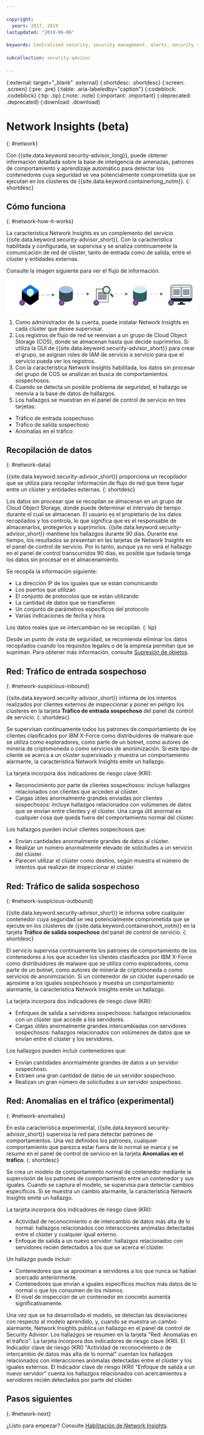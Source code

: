 ```yaml
---

copyright:
  years: 2017, 2019
lastupdated: "2019-06-06"

keywords: Centralized security, security management, alerts, security risk, insights, threat detection

subcollection: security-advisor

---
```


{:external: target="_blank" .external}
{:shortdesc: .shortdesc}
{:screen: .screen}
{:pre: .pre}
{:table: .aria-labeledby="caption"}
{:codeblock: .codeblock}
{:tip: .tip}
{:note: .note}
{:important: .important}
{:deprecated: .deprecated}
{:download: .download}


# Network Insights (beta)
{: #network}

Con {{site.data.keyword.security-advisor_long}}, puede obtener información detallada sobre la base de inteligencia de amenazas, patrones de comportamiento y aprendizaje automático para detectar los contenedores cuya seguridad se vea potencialmente comprometida que se ejecutan en los clústeres de {{site.data.keyword.containerlong_notm}}.
{: shortdesc}


## Cómo funciona
{: #network-how-it-works}

La característica Network Insights es un complemento del servicio {{site.data.keyword.security-advisor_short}}. Con la característica habilitada y configurada, se supervisa y se analiza continuamente la comunicación de red de clúster, tanto de entrada como de salida, entre el clúster y entidades externas.

Consulte la imagen siguiente para ver el flujo de información.

![Diagrama de flujo de Network Insights](images/network-insights-flow.png)

1. Como administrador de la cuenta, puede instalar Network Insights en cada clúster que desee supervisar.
2. Los registros de flujo de red se reenvían a un grupo de Cloud Object Storage (COS), donde se almacenan hasta que decide suprimirlos. Si utiliza la GUI de {{site.data.keyword.security-advisor_short}} para crear el grupo, se asignan roles de IAM de servicio a servicio para que el servicio pueda ver los registros.
3. Con la característica Network Insights habilitada, los datos sin procesar del grupo de COS se analizan en busca de comportamientos sospechosos.
4. Cuando se detecta un posible problema de seguridad, el hallazgo se reenvía a la base de datos de hallazgos.
5. Los hallazgos se muestran en el panel de control de servicio en tres tarjetas:
  * Tráfico de entrada sospechoso
  * Tráfico de salida sospechoso
  * Anomalías en el tráfico


## Recopilación de datos
{: #network-data}

{{site.data.keyword.security-advisor_short}} proporciona un recopilador que se utiliza para recopilar información de flujo de red que tiene lugar entre un clúster y entidades externas.
{: shortdesc}

Los datos sin procesar que se recopilan se almacenan en un grupo de Cloud Object Storage, donde puede determinar el intervalo de tiempo durante el cual se almacenan. El usuario es el propietario de los datos recopilados y los controla, lo que significa que es el responsable de almacenarlos, protegerlos y suprimirlos. {{site.data.keyword.security-advisor_short}} mantiene los hallazgos durante 90 días. Durante ese tiempo, los resultados se presentan en las tarjetas de Network Insights en el panel de control de servicio. Por lo tanto, aunque ya no verá el hallazgo en el panel de control transcurridos 90 días, es posible que todavía tenga los datos sin procesar en el almacenamiento.

Se recopila la información siguiente:

* La dirección IP de los iguales que se están comunicando
* Los puertos que utilizan
* El conjunto de protocolos que se están utilizando
* La cantidad de datos que se transfieren
* Un conjunto de parámetros específicos del protocolo
* Varias indicaciones de fecha y hora.

Los datos reales que se intercambian no se recopilan.
{: tip}

Desde un punto de vista de seguridad, se recomienda eliminar los datos recopilados cuando los requisitos legales o de la empresa permitan que se supriman. Para obtener más información, consulte [Supresión de objetos](/docs/services/cloud-object-storage/info?topic=cloud-object-storage-security#deletion).


## Red: Tráfico de entrada sospechoso
{: #network-suspicious-inbound}

{{site.data.keyword.security-advisor_short}} informa de los intentos realizados por clientes externos de inspeccionar y poner en peligro los clústeres en la tarjeta **Tráfico de entrada sospechoso** del panel de control de servicio.
{: shortdesc}


Se supervisan continuamente todos los patrones de comportamiento de los clientes clasificados por IBM X-Force como distribuidores de malware que se utiliza como exploradores, como parte de un botnet, como autores de minería de criptomoneda o como servicios de anonimización. Si este tipo de cliente se acerca a un clúster supervisado y muestra un comportamiento alarmante, la característica Network Insights emite un hallazgo.


La tarjeta incorpora dos indicadores de riesgo clave (KRI):

* Reconocimiento por parte de clientes sospechosos: incluye hallazgos relacionados con clientes que acceden al clúster.
* Cargas útiles anormalmente grandes enviadas por clientes sospechosos: incluye hallazgos relacionados con volúmenes de datos que se envían entre clientes y el clúster. Una carga útil anormal es cualquier cosa que queda fuera del comportamiento normal del clúster.


Los hallazgos pueden incluir clientes sospechosos que:

* Envían cantidades anormalmente grandes de datos al clúster.
* Realizar un número anormalmente elevado de solicitudes a un servicio del clúster.
* Parecen utilizar el clúster como destino, según muestra el número de intentos que realizan de inspeccionar el clúster.



## Red: Tráfico de salida sospechoso
{: #network-suspicious-outbound}

{{site.data.keyword.security-advisor_short}} le informa sobre cualquier contenedor cuya seguridad se vea potencialmente comprometida que se ejecute en los clústeres de {{site.data.keyword.containershort_notm}} en la tarjeta **Tráfico de salida sospechoso** del panel de control de servicio.
{: shortdesc}

El servicio supervisa continuamente los patrones de comportamiento de los contenedores a los que acceden los clientes clasificados por IBM X-Force como distribuidores de malware que se utiliza como exploradores, como parte de un botnet, como autores de minería de criptomoneda o como servicios de anonimización. Si un contenedor de un clúster supervisado se aproxime a los iguales sospechosos y muestra un comportamiento alarmante, la característica Network Insights emite un hallazgo.

La tarjeta incorpora dos indicadores de riesgo clave (KRI):

* Enfoques de salida a servidores sospechosos: hallazgos relacionados con un clúster que accede a los servidores.
* Cargas útiles anormalmente grandes intercambiadas con servidores sospechosos: hallazgos relacionados con volúmenes de datos que se envían entre el clúster y los servidores.


Los hallazgos pueden incluir contenedores que:

* Envían cantidades anormalmente grandes de datos a un servidor sospechoso.
* Extraen una gran cantidad de datos de un servidor sospechoso.
* Realizan un gran número de solicitudes a un servidor sospechoso.


## Red: Anomalías en el tráfico (experimental)
{: #network-anomalies}

En esta característica experimental, {{site.data.keyword.security-advisor_short}} supervisa la red para detectar patrones de comportamientos. Una vez definidos los patrones, cualquier comportamiento que parezca estar fuera de lo normal se marca y se resume en el panel de control de servicio en la tarjeta **Anomalías en el tráfico**.
{: shortdesc}

Se crea un modelo de comportamiento normal de contenedor mediante la supervisión de los patrones de comportamiento entre un contenedor y sus iguales. Cuando se captura el modelo, se supervisa para detectar cambios específicos. Si se muestra un cambio alarmante, la característica Network Insights emite un hallazgo.

La tarjeta incorpora dos indicadores de riesgo clave (KRI):

* Actividad de reconocimiento o de intercambio de datos más alta de lo normal: hallazgos relacionados con interacciones anómalas detectadas entre el clúster y cualquier igual externo.
* Enfoque de salida a un nuevo servidor: hallazgos relacionados con servidores recién detectados a los que se acerca el clúster.

Un hallazgo puede incluir:  

* Contenedores que se aproximan a servidores a los que nunca se habían acercado anteriormente.
* Contenedores que envían a iguales específicos muchos más datos de lo normal o que los consumen de los mismos.
* El nivel de inspección de un contenedor en concreto aumenta significativamente.

Una vez que se ha desarrollado el modelo, se detectan las desviaciones con respecto al modelo aprendido, y, cuando se muestra un cambio alarmante, Network Insights publica un hallazgo en el panel de control de Security Advisor. Los hallazgos se resumen en la tarjeta "Red: Anomalías en el tráfico". La tarjeta incorpora dos indicadores de riesgo clave (KRI). El Indicador clave de riesgo (KRI) "Actividad de reconocimiento o de intercambio de datos más alta de lo normal" cuentan los hallazgos relacionados con interacciones anómalas detectadas entre el clúster y los iguales externos. El Indicador clave de riesgo (KRI) "Enfoque de salida a un nuevo servidor" cuenta los hallazgos relacionados con acercamientos a servidores recién detectados por parte del clúster.  

## Pasos siguientes
{: #network-next}

¿Listo para empezar? Consulte [Habilitación de Network Insights](/docs/services/security-advisor?topic=security-advisor-setup-network).
